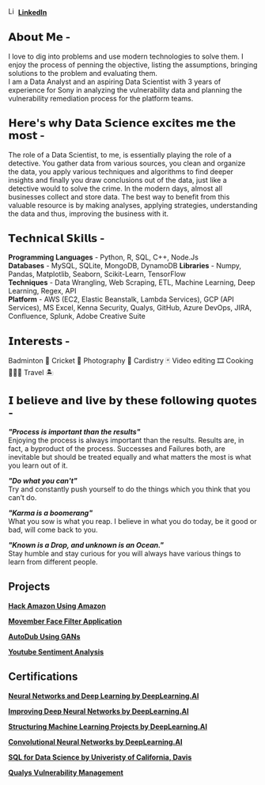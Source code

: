 <img src="/images/linkedin.ico" alt="LinkedIn" width="16" height="16"/> [**LinkedIn**](https://www.linkedin.com/in/narenmohan1997/)

<!-- Add medium blog here -->
## 𝗔𝗯𝗼𝘂𝘁 𝗠𝗲 - 
I love to dig into problems and use modern technologies to solve them. I enjoy the process of penning the objective, listing the assumptions, bringing solutions to the problem and evaluating them. <br>
I am a Data Analyst and an aspiring Data Scientist with 3 years of experience for Sony in analyzing the vulnerability data and planning the vulnerability remediation process for the platform teams. 

## 𝗛𝗲𝗿𝗲'𝘀 𝘄𝗵𝘆 𝗗𝗮𝘁𝗮 𝗦𝗰𝗶𝗲𝗻𝗰𝗲 𝗲𝘅𝗰𝗶𝘁𝗲𝘀 𝗺𝗲 𝘁𝗵𝗲 𝗺𝗼𝘀𝘁 -
The role of a Data Scientist, to me, is essentially playing the role of a detective. You gather data from various sources, you clean and organize the data, you apply various techniques and algorithms to find deeper insights and finally you draw conclusions out of the data, just like a detective would to solve the crime. 
In the modern days, almost all businesses collect and store data. The best way to benefit from this valuable resource is by making analyses, applying strategies, understanding the data and thus, improving the business with it.

## 𝗧𝗲𝗰𝗵𝗻𝗶𝗰𝗮𝗹 𝗦𝗸𝗶𝗹𝗹𝘀 - 
**Programming Languages** - Python, R, SQL, C++, Node.Js <br>
**Databases** - MySQL, SQLite, MongoDB, DynamoDB
**Libraries** - Numpy, Pandas, Matplotlib, Seaborn, Scikit-Learn, TensorFlow <br>
**Techniques** - Data Wrangling, Web Scraping, ETL, Machine Learning, Deep Learning, Regex, API <br>
**Platform** - AWS (EC2, Elastic Beanstalk, Lambda Services), GCP (API Services), MS Excel, Kenna Security, Qualys, GitHub, Azure DevOps, JIRA, Confluence, Splunk, Adobe Creative Suite 

## 𝗜𝗻𝘁𝗲𝗿𝗲𝘀𝘁𝘀 - 
Badminton 🏸
Cricket 🏏
Photography 📸
Cardistry 🃏
Video editing 🎞
Cooking 👨🏽‍🍳
Travel 🏝

## 𝗜 𝗯𝗲𝗹𝗶𝗲𝘃𝗲 𝗮𝗻𝗱 𝗹𝗶𝘃𝗲 𝗯𝘆 𝘁𝗵𝗲𝘀𝗲 𝗳𝗼𝗹𝗹𝗼𝘄𝗶𝗻𝗴 𝗾𝘂𝗼𝘁𝗲𝘀 -

***"Process is important than the results"*** <br>
Enjoying the process is always important than the results. Results are, in fact, a byproduct of the process. Successes and Failures both, are inevitable but should be treated equally and what matters the most is what you learn out of it. 

***"Do what you can't"*** <br>
Try and constantly push yourself to do the things which you think that you can’t do. 

***"Karma is a boomerang"*** <br>
What you sow is what you reap. I believe in what you do today, be it good or bad, will come back to you. 

***"Known is a Drop, and unknown is an Ocean."*** <br>
Stay humble and stay curious for you will always have various things to learn from different people.

## Projects

**[Hack Amazon Using Amazon](https://github.com/naren-mohan/HackAmazonUsingAmazon)**

**[Movember Face Filter Application](https://github.com/naren-mohan/MovemberFilterApp)**

**[AutoDub Using GANs](https://github.com/naren-mohan/AutoDub-Using-GANs)**

**[Youtube Sentiment Analysis](https://github.com/naren-mohan/Youtube-Sentiment-Analysis)**

## Certifications

**[Neural Networks and Deep Learning by DeepLearning.AI](/cert/Neural%20Networks.png)**

**[Improving Deep Neural Networks by DeepLearning.AI](cert/Improving%20Deep%20Neural%20Networks.png)**

**[Structuring Machine Learning Projects by DeepLearning.AI](/cert/Structuring%20Machine%20Learning%20Projects.png)**

**[Convolutional Neural Networks by DeepLearning.AI](/cert/Convolutional%20Neural%20Networks.png)**

**[SQL for Data Science by Univeristy of California, Davis](/cert/SQL%20for%20Data%20Science.png)**

**[Qualys Vulnerability Management](/cert/Qualys.jpeg)**
